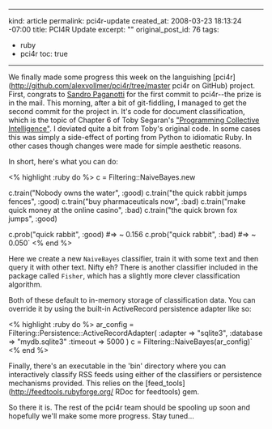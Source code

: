----- 
kind: article
permalink: pci4r-update
created_at: 2008-03-23 18:13:24 -07:00
title: PCI4R Update
excerpt: ""
original_post_id: 76
tags: 
- ruby
- pci4r
toc: true
-----
We finally made some progress this week on the languishing [pci4r](http://github.com/alexvollmer/pci4r/tree/master pci4r on GitHub) project. First, congrats to [Sandro Paganotti](http://www.railsonwave.com/) for the first commit to pci4r--the prize is in the mail. This morning, after a bit of git-fiddling, I managed to get the second commit for the project in. It's code for document classification, which is the topic of Chapter 6 of Toby Segaran's ["Programming Collective Intelligence"](http://www.oreilly.com/catalog/9780596529321/). I deviated quite a bit from Toby's original code. In some cases this was simply a side-effect of porting from Python to idiomatic Ruby. In other cases though changes were made for simple aesthetic reasons.

In short, here's what you can do:

<% highlight :ruby do %>
c = Filtering::NaiveBayes.new

c.train("Nobody owns the water", :good)
c.train("the quick rabbit jumps fences", :good)
c.train("buy pharmaceuticals now", :bad)
c.train("make quick money at the online casino", :bad)
c.train("the quick brown fox jumps", :good)

c.prob("quick rabbit", :good)  #=> ~ 0.156
c.prob("quick rabbit", :bad)   #=> ~ 0.050`
<% end %>

Here we create a new `NaiveBayes` classifier, train it with some text and then query it with other text. Nifty eh? There is another classifier included in the package called `Fisher`, which has a slightly more clever classification algorithm.

Both of these default to in-memory storage of classification data. You can override it by using the built-in ActiveRecord persistence adapter like so:

<% highlight :ruby do %>
ar_config = Filtering::Persistence::ActiveRecordAdapter(
  :adapter => "sqlite3",
  :database => "mydb.sqlite3"
  :timeout => 5000
)
c = Filtering::NaiveBayes(ar_config)`
<% end %>

Finally, there's an executable in the 'bin' directory where you can interactively classify RSS feeds using either of the classifiers or persistence mechanisms provided. This relies on the
[feed_tools](http://feedtools.rubyforge.org/ RDoc for feedtools) gem.

So there it is. The rest of the pci4r team should be spooling up soon and hopefully we'll make some more progress. Stay tuned...
